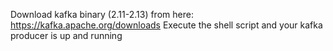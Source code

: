 Download kafka binary (2.11-2.13) from here: https://kafka.apache.org/downloads
Execute the shell script and your kafka producer is up and running
